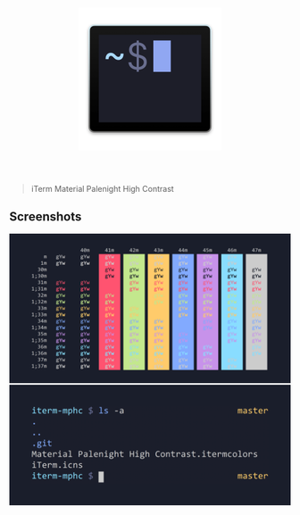 <h1 align="center">
<img width="256" src="media/icon.png" />
<br/><br/>
</h1>

> iTerm Material Palenight High Contrast

## Screenshots
<img src="media/colors.png" />
<img src="media/sample.png" />